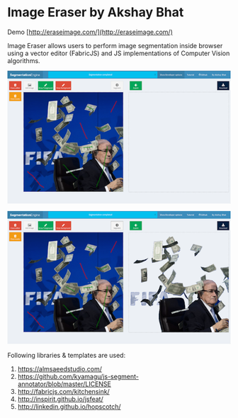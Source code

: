 Image Eraser by Akshay Bhat
=============================

Demo [http://eraseimage.com/](http://eraseimage.com/)

Image Eraser allows users to perform image segmentation inside browser using a vector editor (FabricJS) and JS implementations of Computer Vision algorithms.


![Editing](appcode/static/img/intro1.png "Mark image")


![Segmentation](appcode/static/img/intro2.png "Segment")







Following libraries & templates are used:   

1. https://almsaeedstudio.com/ 
2. https://github.com/kyamagu/js-segment-annotator/blob/master/LICENSE
3. http://fabricjs.com/kitchensink/  
4. http://inspirit.github.io/jsfeat/
5. http://linkedin.github.io/hopscotch/